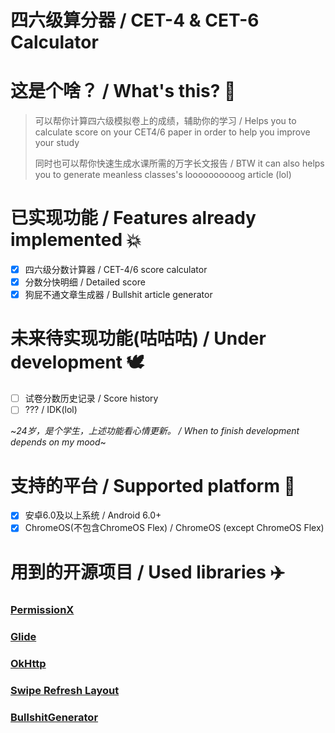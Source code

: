 # 四六级算分器 / CET-4 & CET-6 Calculator


# 这是个啥？ / What's this? 🤔
> 可以帮你计算四六级模拟卷上的成绩，辅助你的学习 / Helps you to calculate score on your CET4/6 paper in order to help you improve your study
> 
> 同时也可以帮你快速生成水课所需的万字长文报告 / BTW it can also helps you to generate meanless classes's loooooooooog article (lol)

# 已实现功能 / Features already implemented 💥
- [x] 四六级分数计算器 / CET-4/6 score calculator
- [x] 分数分快明细 / Detailed score
- [x] 狗屁不通文章生成器 / Bullshit article generator

# 未来待实现功能(咕咕咕) / Under development 🕊️
- [ ] 试卷分数历史记录 / Score history
- [ ] ??? / IDK(lol)

 ~*24岁，是个学生，上述功能看心情更新。 / When to finish development depends on my mood*~

# 支持的平台 / Supported platform 📱
- [x] 安卓6.0及以上系统 / Android 6.0+
- [x] ChromeOS(不包含ChromeOS Flex) / ChromeOS (except ChromeOS Flex)

# 用到的开源项目 / Used libraries ✈️
### [PermissionX](https://github.com/guolindev/PermissionX)
### [Glide](https://github.com/bumptech/glide)
### [OkHttp](https://github.com/square/okhttp)
### [Swipe Refresh Layout](https://developer.android.google.cn/reference/android/support/v4/widget/SwipeRefreshLayout.html)
### [BullshitGenerator](https://github.com/menzi11/BullshitGenerator)

